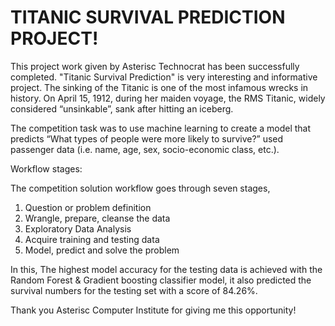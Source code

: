 # TITANIC SURVIVAL PREDICTION PROJECT!

This project work given by Asterisc Technocrat has been successfully completed. "Titanic Survival Prediction" is very interesting and informative project. The sinking of the Titanic is one of the most infamous wrecks in history. On April 15, 1912, during her maiden voyage, the RMS Titanic, widely considered “unsinkable”, sank after hitting an iceberg.

The competition task was to use machine learning to create a model that predicts “What types of people were more likely to survive?” used passenger data (i.e. name, age, sex, socio-economic class, etc.).


Workflow stages:

The competition solution workflow goes through seven stages,
1. Question or problem definition
2. Wrangle, prepare, cleanse the data
3. Exploratory Data Analysis
4. Acquire training and testing data
5. Model, predict and solve the problem

In this, The highest model accuracy for the testing data is achieved with the Random Forest & Gradient boosting classifier model, it also predicted the survival numbers for the testing set with a score of 84.26%.

Thank you Asterisc Computer Institute for giving me this opportunity!
